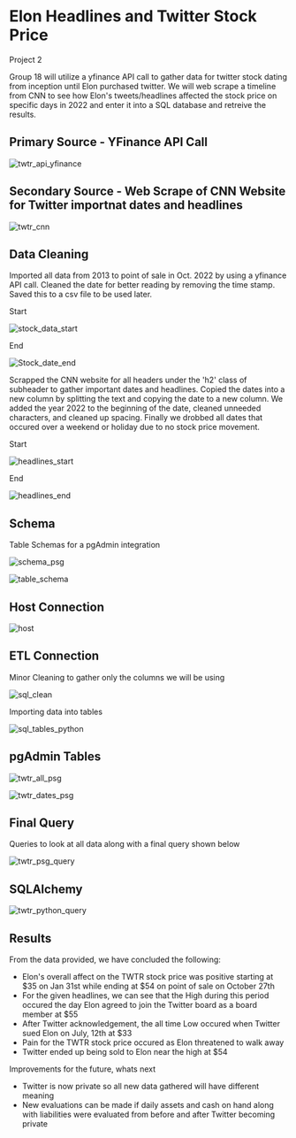 # Elon Headlines and Twitter Stock Price
Project 2

Group 18 will utilize a yfinance API call to gather data for twitter stock dating from inception until Elon purchased twitter. We will web scrape a timeline from CNN to see how Elon's tweets/headlines affected the stock price on specific days in 2022 and enter it into a SQL database and retreive the results.

## Primary Source - YFinance API Call

![twtr_api_yfinance](https://user-images.githubusercontent.com/113717031/209484049-e36d6ab7-3773-498a-bfa5-06e7bcc819b0.png)

## Secondary Source - Web Scrape of CNN Website for Twitter importnat dates and headlines

![twtr_cnn](https://user-images.githubusercontent.com/113717031/209484079-3045a7ac-c97e-4ce9-8c97-4a2871cd1913.png)

## Data Cleaning

Imported all data from 2013 to point of sale in Oct. 2022 by using a yfinance API call. Cleaned the date for better reading by removing the time stamp. Saved this to a csv file to be used later.

Start

![stock_data_start](https://user-images.githubusercontent.com/113717031/209484105-2efe4a43-7c47-44e3-8785-57cb66098fe1.png)

End

![Stock_date_end](https://user-images.githubusercontent.com/113717031/209484172-6cf6aa79-7956-4346-9ef9-d49c4f5bd312.png)

Scrapped the CNN website for all headers under the 'h2' class of subheader to gather important dates and headlines. Copied the dates into a new column by splitting the text and copying the date to a new column. We added the year 2022 to the beginning of the date, cleaned unneeded characters, and cleaned up spacing. Finally we drobbed all dates that occured over a weekend or holiday due to no stock price movement.

Start

![headlines_start](https://user-images.githubusercontent.com/113717031/209484202-918c2dd0-9d7c-4395-8de8-efbeadde51b3.png)

End

![headlines_end](https://user-images.githubusercontent.com/113717031/209484204-2bb83d73-9f64-44fd-b20d-b5d63bba35cd.png)

## Schema

Table Schemas for a pgAdmin integration

![schema_psg](https://user-images.githubusercontent.com/113717031/209484256-b59e1efe-1b7a-4ed6-b49e-886948652bc8.png)

![table_schema](https://user-images.githubusercontent.com/113717031/209484258-36ac6b99-0728-468a-9916-cca137301e60.png)

## Host Connection

![host](https://user-images.githubusercontent.com/113717031/209484281-fb7b14de-613c-4944-a3f8-eac99189af50.png)

## ETL Connection

Minor Cleaning to gather only the columns we will be using

![sql_clean](https://user-images.githubusercontent.com/113717031/209484338-d5d71abe-fee9-43a9-b433-3ab3477729d8.png)

Importing data into tables

![sql_tables_python](https://user-images.githubusercontent.com/113717031/209484350-821abe16-95c4-4f23-b85c-6b6807647ee4.png)

## pgAdmin Tables

![twtr_all_psg](https://user-images.githubusercontent.com/113717031/209484538-4e28068e-3515-4d19-b3b6-ad257f2c9d82.png)

![twtr_dates_psg](https://user-images.githubusercontent.com/113717031/209484539-e599ee1e-96b8-4dc1-a015-c5a03d5bb4e2.png)

## Final Query

Queries to look at all data along with a final query shown below

![twtr_psg_query](https://user-images.githubusercontent.com/113717031/209578670-47261593-08c1-4b73-9ac1-51041dd0149e.png)

## SQLAlchemy

![twtr_python_query](https://user-images.githubusercontent.com/113717031/209579401-19b70190-d638-4d54-87a3-8a619b531aaa.png)

## Results

From the data provided, we have concluded the following:
- Elon's overall affect on the TWTR stock price was positive starting at $35 on Jan 31st while ending at $54 on point of sale on October 27th
- For the given headlines, we can see that the High during this period occured the day Elon agreed to join the Twitter board as a board member at $55
- After Twitter acknowledgement, the all time Low occured when Twitter sued Elon on July, 12th at $33
- Pain for the TWTR stock price occured as Elon threatened to walk away
- Twitter ended up being sold to Elon near the high at $54

Improvements for the future, whats next
- Twitter is now private so all new data gathered will have different meaning
- New evaluations can be made if daily assets and cash on hand along with liabilities were evaluated from before and after Twitter becoming private
